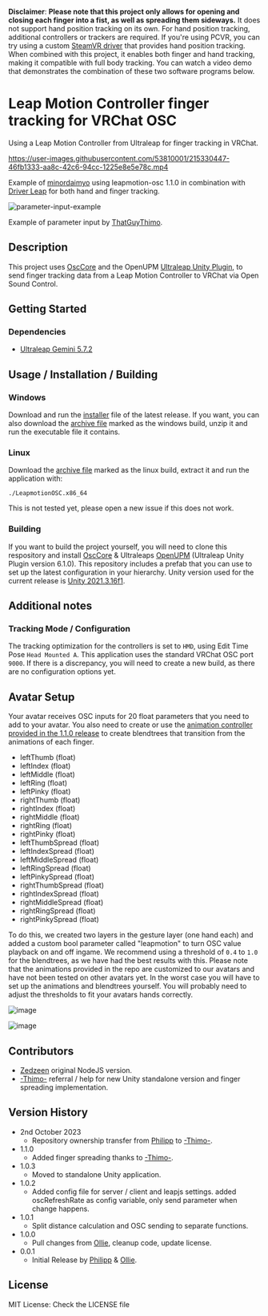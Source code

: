 **Disclaimer**: **Please note that this project only allows for opening and closing each finger into a fist, as well as spreading them sideways.** It does not support hand position tracking on its own. For hand position tracking, additional controllers or trackers are required. If you're using PCVR, you can try using a custom [SteamVR driver](https://github.com/SDraw/driver_leap) that provides hand position tracking. When combined with this project, it enables both finger and hand tracking, making it compatible with full body tracking. You can watch a video demo that demonstrates the combination of these two software programs below.

# Leap Motion Controller finger tracking for VRChat OSC

Using a Leap Motion Controller from Ultraleap for finger tracking in VRChat.

https://user-images.githubusercontent.com/53810001/215330447-46fb1333-aa8c-42c6-94cc-1225e8e5e78c.mp4

Example of [minordaimyo](https://twitter.com/minordaimyo) using leapmotion-osc 1.1.0 in combination with [Driver Leap](https://github.com/SDraw/driver_leap) for both hand and finger tracking.

![parameter-input-example](https://user-images.githubusercontent.com/70418069/212970688-0c3d9517-9f3f-446d-8107-68ddc13402b5.png)

Example of parameter input by [ThatGuyThimo](https://github.com/ThatGuyThimo).

## Description

This project uses [OscCore](https://github.com/stella3d/OscCore) and the OpenUPM [Ultraleap Unity Plugin](https://openupm.com/packages/com.ultraleap.tracking/), to send finger tracking data from a Leap Motion Controller to VRChat via Open Sound Control.

## Getting Started

### Dependencies

* [Ultraleap Gemini 5.7.2](https://developer.leapmotion.com/tracking-software-download)

## Usage / Installation / Building

### Windows

Download and run the [installer](https://github.com/adeleine1412/leapmotion-osc/releases/download/release-1.1.0/leapmotionosc-1.1.0-windows-installer.exe) file of the latest release. If you want, you can also download the [archive file](https://github.com/adeleine1412/leapmotion-osc/releases/download/release-1.1.0/leapmotionosc-1.1.0-windows.zip) marked as the windows build, unzip it and run the executable file it contains.

### Linux

Download the [archive file](https://github.com/adeleine1412/leapmotion-osc/releases/download/release-1.1.0/leapmotionosc-1.1.0-linux.zip) marked as the linux build, extract it and run the application with:

```console
./LeapmotionOSC.x86_64
```

This is not tested yet, please open a new issue if this does not work.

### Building

If you want to build the project yourself, you will need to clone this respository and install [OscCore](https://github.com/stella3d/OscCore) & Ultraleaps [OpenUPM](https://openupm.com/packages/com.ultraleap.tracking/) (Ultraleap Unity Plugin version 6.1.0). This repository includes a prefab that you can use to set up the latest configuration in your hierarchy. Unity version used for the current release is [Unity 2021.3.16f1](https://unity3d.com/unity/whats-new/2021.3.16).

## Additional notes

### Tracking Mode / Configuration

The tracking optimization for the controllers is set to `HMD`, using Edit Time Pose `Head Mounted A`. This application uses the standard VRChat OSC port `9000`. If there is a discrepancy, you will need to create a new build, as there are no configuration options yet.

## Avatar Setup

Your avatar receives OSC inputs for 20 float parameters that you need to add to your avatar. You also need to create or use the [animation controller provided in the 1.1.0 release](https://github.com/adeleine1412/leapmotion-osc/releases/download/release-1.1.0/leapmotionosc-avatar-animation-controller.unitypackage) to create blendtrees that transition from the animations of each finger.

* leftThumb (float)
* leftIndex (float)
* leftMiddle (float)
* leftRing (float)
* leftPinky (float)
* rightThumb (float)
* rightIndex (float)
* rightMiddle (float)
* rightRing (float)
* rightPinky (float)
* leftThumbSpread (float)
* leftIndexSpread (float)
* leftMiddleSpread (float)
* leftRingSpread (float)
* leftPinkySpread (float)
* rightThumbSpread (float)
* rightIndexSpread (float)
* rightMiddleSpread (float)
* rightRingSpread (float)
* rightPinkySpread (float)

To do this, we created two layers in the gesture layer (one hand each) and added a custom bool parameter called "leapmotion" to turn OSC value playback on and off ingame. We recommend using a threshold of `0.4` to `1.0` for the blendtrees, as we have had the best results with this. Please note that the animations provided in the repo are customized to our avatars and have not been tested on other avatars yet. In the worst case you will have to set up the animations and blendtrees yourself. You will probably need to adjust the thresholds to fit your avatars hands correctly.

![image](https://user-images.githubusercontent.com/70418069/212783655-abdb916c-e793-4b69-8a06-e28b81811ea3.png)

![image](https://user-images.githubusercontent.com/70418069/212783698-89c0ac85-b7f0-41c3-b06a-873a50544781.png)

## Contributors
- [Zedzeen](https://github.com/Zedzeen) original NodeJS version.
- [-Thimo-](https://github.com/ThatGuyThimo) referral / help for new Unity standalone version and finger spreading implementation.

## Version History

* 2nd October 2023
    * Repository ownership transfer from [Philipp](https://github.com/philfiru) to [-Thimo-](https://github.com/ThatGuyThimo).
* 1.1.0
    * Added finger spreading thanks to [-Thimo-](https://github.com/ThatGuyThimo).
* 1.0.3
    * Moved to standalone Unity application.
* 1.0.2
    * Added config file for server / client and leapjs settings. added oscRefreshRate as config variable, only send parameter when change happens.
* 1.0.1
    * Split distance calculation and OSC sending to separate functions.
* 1.0.0
    * Pull changes from [Ollie](https://github.com/olofthesnowman), cleanup code, update license.
* 0.0.1
    * Initial Release by [Philipp](https://github.com/philfiru) & [Ollie](https://github.com/olofthesnowman).

## License

MIT License: Check the LICENSE file
